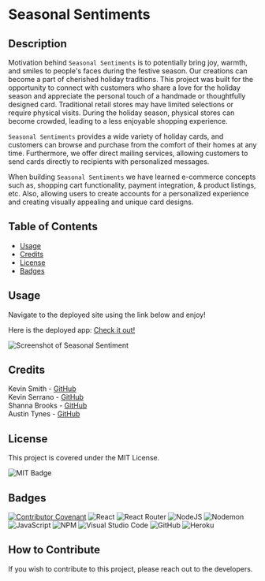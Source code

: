 # Seasonal Sentiments

## Description

Motivation behind `Seasonal Sentiments` is to potentially bring joy, warmth, and smiles to people's faces during the festive season. Our creations can become a part of cherished holiday traditions.
This project was built for the opportunity to connect with customers who share a love for the holiday season and appreciate the personal touch of a handmade or thoughtfully designed card.
Traditional retail stores may have limited selections or require physical visits. During the holiday season, physical stores can become crowded, leading to a less enjoyable shopping experience. 


`Seasonal Sentiments` provides a wide variety of holiday cards, and customers can browse and purchase from the comfort of their homes at any time. Furthermore, we offer direct mailing services, allowing customers to send cards directly to recipients with personalized messages.


When building `Seasonal Sentiments` we have learned e-commerce concepts such as, shopping cart functionality, payment integration, & product listings, etc. Also, allowing users to create accounts for a personalized experience and creating visually appealing and unique card designs.

## Table of Contents

- [Usage](#usage)
- [Credits](#credits)
- [License](#license)
- [Badges](#badges)

## Usage

Navigate to the deployed site using the link below and enjoy!

Here is the deployed app: [Check it out!](https://Insert.Real.URL.HERE.herokuapp.com/)

![Screenshot of Seasonal Sentiment](./views/assets/screenshot.png)

## Credits

Kevin Smith - [GitHub](https://github.com/kevinsmithseven) <br/>
Kevin Serrano - [GitHub](https://github.com/felipeokay) <br/>
Shanna Brooks - [GitHub](https://github.com/shanna-not-shawna) <br/>
Austin Tynes - [GitHub](https://github.com/austintynes) <br/>

## License

This project is covered under the MIT License.

![MIT Badge](https://img.shields.io/badge/License-MIT-blue)

## Badges

[![Contributor Covenant](https://img.shields.io/badge/Contributor%20Covenant-2.1-4baaaa.svg)](code_of_conduct.md)
![React](https://img.shields.io/badge/react-%2320232a.svg?style=for-the-badge&logo=react&logoColor=%2361DAFB)
![React Router](https://img.shields.io/badge/React_Router-CA4245?style=for-the-badge&logo=react-router&logoColor=white)
![NodeJS](https://img.shields.io/badge/node.js-6DA55F?style=for-the-badge&logo=node.js&logoColor=white)
![Nodemon](https://img.shields.io/badge/NODEMON-%23323330.svg?style=for-the-badge&logo=nodemon&logoColor=%BBDEAD)
![JavaScript](https://img.shields.io/badge/javascript-%23323330.svg?style=for-the-badge&logo=javascript&logoColor=%23F7DF1E)
![NPM](https://img.shields.io/badge/NPM-%23CB3837.svg?style=for-the-badge&logo=npm&logoColor=white)
![Visual Studio Code](https://img.shields.io/badge/Visual%20Studio%20Code-0078d7.svg?style=for-the-badge&logo=visual-studio-code&logoColor=white)
![GitHub](https://img.shields.io/badge/github-%23121011.svg?style=for-the-badge&logo=github&logoColor=white)
![Heroku](https://img.shields.io/badge/heroku-%23430098.svg?style=for-the-badge&logo=heroku&logoColor=white)



## How to Contribute

If you wish to contribute to this project, please reach out to the developers.
